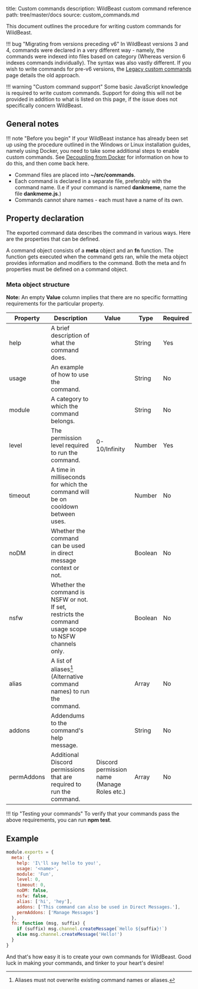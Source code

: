 title: Custom commands
description: WildBeast custom command reference
path: tree/master/docs
source: custom_commands.md

This document outlines the procedure for writing custom commands for WildBeast.

!!! bug "Migrating from versions preceding v6"
    In WildBeast versions 3 and 4, commands were declared in a very different way - namely, the commands were indexed into files based on category (Whereas version 6 indexes commands individually). The syntax was also vastly different. If you wish to write commands for pre-v6 versions, the [Legacy custom commands](/legacy_custom_commands) page details the old approach.

!!! warning "Custom command support"
    Some basic JavaScript knowledge is required to write custom commands. Support for doing this will not be provided in addition to what is listed on this page, if the issue does not specifically concern WildBeast.

## General notes

!!! note "Before you begin"
    If your WildBeast instance has already been set up using the procedure outlined in the Windows or Linux installation guides, namely using Docker, you need to take some additional steps to enable custom commands. See [Decoupling from Docker](decoupling.md) for information on how to do this, and then come back here.

- Command files are placed into **~/src/commands**.
- Each command is declared in a separate file, preferably with the command name. (I.e if your command is named **dankmeme**, name the file **dankmeme.js**.)
- Commands cannot share names - each must have a name of its own.

## Property declaration

The exported command data describes the command in various ways. Here are the properties that can be defined.

A command object consists of a **meta** object and an **fn** function. The function gets executed when the command gets ran, while the meta object provides information and modifiers to the command. Both the meta and fn properties must be defined on a command object.

### Meta object structure

**Note:** An empty **Value** column implies that there are no specific formatting requirements for the particular property.

| Property | Description | Value | Type | Required |
| -------- | ----------- | ----- | ---- | -------- |
| help | A brief description of what the command does. |  | String | Yes |
| usage | An example of how to use the command. |  | String | No |
| module | A category to which the command belongs. |  | String | No |
| level | The permission level required to run the command. | 0-10/Infinity | Number | Yes |
| timeout | A time in milliseconds for which the command will be on cooldown between uses. |  | Number | No |
| noDM | Whether the command can be used in direct message context or not. |  | Boolean | No |
| nsfw | Whether the command is NSFW or not. If set, restricts the command usage scope to NSFW channels only. |  | Boolean | No |
| alias | A list of aliases[^1] (Alternative command names) to run the command. |  | Array<String> | No |
| addons | Addendums to the command's help message. |  | String | No |
| permAddons | Additional Discord permissions that are required to run the command. | Discord permission name (Manage Roles etc.) | Array<String> | No |


!!! tip "Testing your commands"
    To verify that your commands pass the above requirements, you can run **npm test**. 

## Example

```js
module.exports = {
  meta: {
    help: 'I\'ll say hello to you!',
    usage: '<name>',
    module: 'Fun',
    level: 0,
    timeout: 0,
    noDM: false,
    nsfw: false,
    alias: ['hi', 'hey'],
    addons: ['This command can also be used in Direct Messages.'],
    permAddons: ['Manage Messages']
  },
  fn: function (msg, suffix) {
    if (suffix) msg.channel.createMessage(`Hello ${suffix}!`)
    else msg.channel.createMessage('Hello!')
  }
}
```

And that's how easy it is to create your own commands for WildBeast. Good luck in making your commands, and tinker to your heart's desire!

[^1]: Aliases must not overwrite existing command names or aliases.
